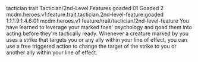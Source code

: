 <ability>
  <metadata>
    <class>tactician</class>
    <feature_type>trait</feature_type>
    <file_dpath>Tactician/2nd-Level Features</file_dpath>
    <item_id>goaded</item_id>
    <item_index>01</item_index>
    <item_name>Goaded</item_name>
    <level>2</level>
    <scc>mcdm.heroes.v1:feature.trait.tactician.2nd-level-feature:goaded</scc>
    <scdc>1.1.1:9.1.4.6:01</scdc>
    <source>mcdm.heroes.v1</source>
    <type>feature/trait/tactician/2nd-level-feature</type>
  </metadata>
  <effects>
    <effect type="mundane">You have learned to leverage your marked foes&apos; psychology and goad them into acting before they&apos;re tactically ready. Whenever a creature marked by you uses a strike that targets you or any ally within your line of effect, you can use a free triggered action to change the target of the strike to you or another ally within your line of effect.</effect>
  </effects>
</ability>
